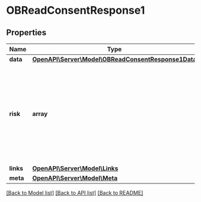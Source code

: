 # OBReadConsentResponse1

## Properties
Name | Type | Description | Notes
------------ | ------------- | ------------- | -------------
**data** | [**OpenAPI\Server\Model\OBReadConsentResponse1Data**](OBReadConsentResponse1Data.md) |  | 
**risk** | **array** | The Risk section is sent by the initiating party to the ASPSP. It is used to specify additional details for risk scoring for Account Info. | 
**links** | [**OpenAPI\Server\Model\Links**](Links.md) |  | [optional] 
**meta** | [**OpenAPI\Server\Model\Meta**](Meta.md) |  | [optional] 

[[Back to Model list]](../README.md#documentation-for-models) [[Back to API list]](../README.md#documentation-for-api-endpoints) [[Back to README]](../README.md)


